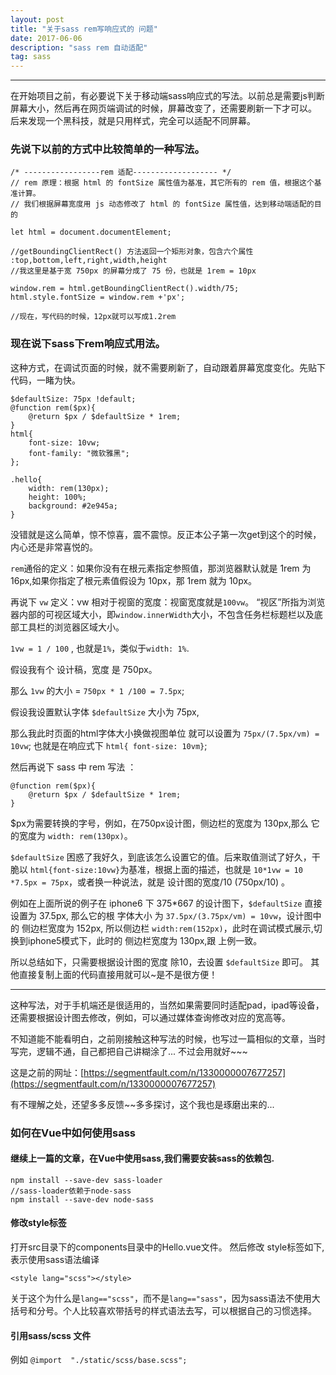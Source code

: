 ```yaml
---
layout: post
title: "关于sass rem写响应式的 问题"
date: 2017-06-06
description: "sass rem 自动适配"
tag: sass
---   
```

---
在开始项目之前，有必要说下关于移动端sass响应式的写法。以前总是需要js判断屏幕大小，然后再在网页端调试的时候，屏幕改变了，还需要刷新一下才可以。
后来发现一个黑科技，就是只用样式，完全可以适配不同屏幕。

### 先说下以前的方式中比较简单的一种写法。

    /* -----------------rem 适配------------------- */
    // rem 原理：根据 html 的 fontSize 属性值为基准，其它所有的 rem 值，根据这个基准计算。
    // 我们根据屏幕宽度用 js 动态修改了 html 的 fontSize 属性值，达到移动端适配的目的

    let html = document.documentElement;

    //getBoundingClientRect() 方法返回一个矩形对象，包含六个属性 :top,bottom,left,right,width,height
    //我这里是基于宽 750px 的屏幕分成了 75 份，也就是 1rem = 10px

    window.rem = html.getBoundingClientRect().width/75;
    html.style.fontSize = window.rem +'px';

    //现在，写代码的时候，12px就可以写成1.2rem




### 现在说下sass下rem响应式用法。

这种方式，在调试页面的时候，就不需要刷新了，自动跟着屏幕宽度变化。先贴下代码，一睹为快。

    $defaultSize: 75px !default;
    @function rem($px){
        @return $px / $defaultSize * 1rem;
    }
    html{
        font-size: 10vw;
        font-family: "微软雅黑";
    };

    .hello{
        width: rem(130px);
        height: 100%;
        background: #2e945a;
    }

没错就是这么简单，惊不惊喜，震不震惊。反正本公子第一次get到这个的时候，内心还是非常喜悦的。

`rem`通俗的定义：如果你没有在根元素指定参照值，那浏览器默认就是 1rem 为 16px,如果你指定了根元素值假设为 10px，那 1rem 就为 10px。

再说下 `vw` 定义：vw 相对于视窗的宽度：视窗宽度就是`100vw`。
“视区”所指为浏览器内部的可视区域大小，即`window.innerWidth`大小，不包含任务栏标题栏以及底部工具栏的浏览器区域大小。
 
`1vw = 1 / 100` , 也就是`1%`，类似于`width: 1%`.

假设我有个 设计稿，宽度 是 750px。

那么 `1vw` 的大小 = `750px * 1 /100 = 7.5px`;

假设我设置默认字体 `$defaultSize` 大小为 75px,

那么我此时页面的html字体大小换做视图单位 就可以设置为  `75px/(7.5px/vm) = 10vw`; 也就是在响应式下 `html{ font-size: 10vm}`;

然后再说下 sass 中 rem 写法 ：

    @function rem($px){
        @return $px / $defaultSize * 1rem;
    }

$px为需要转换的字号，例如，在750px设计图，侧边栏的宽度为 130px,那么 它的宽度为 `width: rem(130px)`。

`$defaultSize` 困惑了我好久，到底该怎么设置它的值。后来取值测试了好久，干脆以 `html{font-size:10vw}`为基准，根据上面的描述，也就是 `10*1vw = 10 *7.5px = 75px`，或者换一种说法，就是 设计图的宽度/10 (750px/10) 。

例如在上面所说的例子在 iphone6 下 375*667 的设计图下，`$defaultSize` 直接设置为 37.5px, 那么它的根 字体大小 为 `37.5px/(3.75px/vm) = 10vw`，设计图中的 侧边栏宽度为 152px, 所以侧边栏 `width:rem(152px)`，此时在调试模式展示,切换到iphone5模式下，此时的 侧边栏宽度为 130px,跟 上例一致。

所以总结如下，只需要根据设计图的宽度 除10，去设置 `$defaultSize` 即可。 其他直接复制上面的代码直接用就可以~是不是很方便！


--- 
这种写法，对于手机端还是很适用的，当然如果需要同时适配pad，ipad等设备，还需要根据设计图去修改，例如，可以通过媒体查询修改对应的宽高等。

不知道能不能看明白，之前刚接触这种写法的时候，也写过一篇相似的文章，当时写完，逻辑不通，自己都把自己讲糊涂了... 不过会用就好~~~

这是之前的网址：[https://segmentfault.com/n/1330000007677257](https://segmentfault.com/n/1330000007677257)

有不理解之处，还望多多反馈~~多多探讨，这个我也是琢磨出来的...


### 如何在Vue中如何使用sass 

#### 继续上一篇的文章，在Vue中使用sass,我们需要安装sass的依赖包.

    npm install --save-dev sass-loader
    //sass-loader依赖于node-sass
    npm install --save-dev node-sass
  
#### 修改style标签

打开src目录下的components目录中的Hello.vue文件。
然后修改 style标签如下,表示使用sass语法编译

    <style lang="scss"></style>

关于这个为什么是`lang=="scss"`，而不是`lang=="sass"`，因为sass语法不使用大括号和分号。个人比较喜欢带括号的样式语法去写，可以根据自己的习惯选择。

#### 引用sass/scss 文件

例如
    `@import  "./static/scss/base.scss";`






